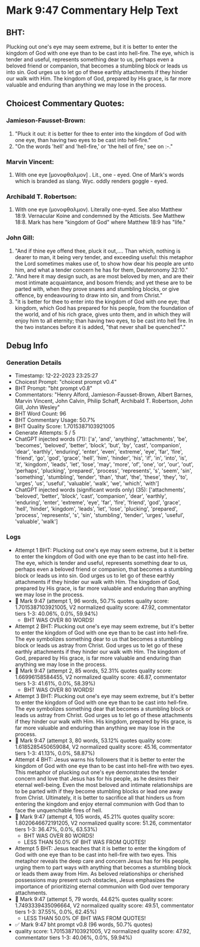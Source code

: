 # Mark 9:47 Commentary Help Text

## BHT:
Plucking out one's eye may seem extreme, but it is better to enter the kingdom of God with one eye than to be cast into hell-fire. The eye, which is tender and useful, represents something dear to us, perhaps even a beloved friend or companion, that becomes a stumbling block or leads us into sin. God urges us to let go of these earthly attachments if they hinder our walk with Him. The kingdom of God, prepared by His grace, is far more valuable and enduring than anything we may lose in the process.

## Choicest Commentary Quotes:
### Jamieson-Fausset-Brown:
1. "Pluck it out: it is better for thee to enter into the kingdom of God with one eye, than having two eyes to be cast into hell-fire." 
2. "On the words 'hell' and 'hell-fire,' or 'the hell of fire,' see on :-."

### Marvin Vincent:
1. With one eye [μονοφθαλμον] . Lit., one - eyed. One of Mark's words which is branded as slang. Wyc. oddly renders goggle - eyed.


### Archibald T. Robertson:
1.  With one eye (μονοφθαλμον). Literally one-eyed. See also Matthew 18:9. Vernacular Koine and condemned by the Atticists. See Matthew 18:8. Mark has here "kingdom of God" where Matthew 18:9 has "life." 


### John Gill:
1. "And if thine eye offend thee, pluck it out,.... Than which, nothing is dearer to man, it being very tender, and exceeding useful: this metaphor the Lord sometimes makes use of, to show how dear his people are unto him, and what a tender concern he has for them, Deuteronomy 32:10."
2. "And here it may design such, as are most beloved by men, and are their most intimate acquaintance, and bosom friends; and yet these are to be parted with, when they prove snares and stumbling blocks, or give offence, by endeavouring to draw into sin, and from Christ."
3. "it is better for thee to enter into the kingdom of God with one eye; that kingdom, which God has prepared for his people, from the foundation of the world, and of his rich grace, gives unto them, and in which they will enjoy him to all eternity; than having two eyes, to be cast into hell fire. In the two instances before it is added, "that never shall be quenched"."


## Debug Info
### Generation Details
- Timestamp: 12-22-2023 23:25:27
- Choicest Prompt: "choicest prompt v0.4"
- BHT Prompt: "bht prompt v0.8"
- Commentators: "Henry Alford, Jamieson-Fausset-Brown, Albert Barnes, Marvin Vincent, John Calvin, Philip Schaff, Archibald T. Robertson, John Gill, John Wesley"
- BHT Word Count: 96
- BHT Commentary Usage: 50.7%
- BHT Quality Score: 1.7015387103921005
- Generate Attempts: 5 / 5
- ChatGPT injected words (71):
	['a', 'and', 'anything', 'attachments', 'be', 'becomes', 'beloved', 'better', 'block', 'but', 'by', 'cast', 'companion', 'dear', 'earthly', 'enduring', 'enter', 'even', 'extreme', 'eye', 'far', 'fire', 'friend', 'go', 'god', 'grace', 'hell', 'him', 'hinder', 'his', 'if', 'in', 'into', 'is', 'it', 'kingdom', 'leads', 'let', 'lose', 'may', 'more', 'of', 'one', 'or', 'our', 'out', 'perhaps', 'plucking', 'prepared', 'process', 'represents', 's', 'seem', 'sin', 'something', 'stumbling', 'tender', 'than', 'that', 'the', 'these', 'they', 'to', 'urges', 'us', 'useful', 'valuable', 'walk', 'we', 'which', 'with']
- ChatGPT injected words (significant words only) (35):
	['attachments', 'beloved', 'better', 'block', 'cast', 'companion', 'dear', 'earthly', 'enduring', 'enter', 'extreme', 'eye', 'far', 'fire', 'friend', 'god', 'grace', 'hell', 'hinder', 'kingdom', 'leads', 'let', 'lose', 'plucking', 'prepared', 'process', 'represents', 's', 'sin', 'stumbling', 'tender', 'urges', 'useful', 'valuable', 'walk']

### Logs
- Attempt 1 BHT: Plucking out one's eye may seem extreme, but it is better to enter the kingdom of God with one eye than to be cast into hell-fire. The eye, which is tender and useful, represents something dear to us, perhaps even a beloved friend or companion, that becomes a stumbling block or leads us into sin. God urges us to let go of these earthly attachments if they hinder our walk with Him. The kingdom of God, prepared by His grace, is far more valuable and enduring than anything we may lose in the process.
- 🔄 Mark 9:47 (attempt 1, 96 words, 50.7% quotes quality score: 1.7015387103921005, V2 normalized quality score: 47.92, commentator tiers 1-3: 40.06%, 0.0%, 59.94%) 
	- BHT WAS OVER 80 WORDS!
- Attempt 2 BHT: Plucking out one's eye may seem extreme, but it's better to enter the kingdom of God with one eye than to be cast into hell-fire. The eye symbolizes something dear to us that becomes a stumbling block or leads us astray from Christ. God urges us to let go of these earthly attachments if they hinder our walk with Him. The kingdom of God, prepared by His grace, is far more valuable and enduring than anything we may lose in the process.
- 🔄 Mark 9:47 (attempt 2, 85 words, 52.31% quotes quality score: 1.66996158584455, V2 normalized quality score: 46.87, commentator tiers 1-3: 41.61%, 0.0%, 58.39%) 
	- BHT WAS OVER 80 WORDS!
- Attempt 3 BHT: Plucking out one's eye may seem extreme, but it's better to enter the kingdom of God with one eye than to be cast into hell-fire. The eye symbolizes something dear that becomes a stumbling block or leads us astray from Christ. God urges us to let go of these attachments if they hinder our walk with Him. His kingdom, prepared by His grace, is far more valuable and enduring than anything we may lose in the process.
- 🔄 Mark 9:47 (attempt 3, 80 words, 53.12% quotes quality score: 1.6185285450659084, V2 normalized quality score: 45.16, commentator tiers 1-3: 41.13%, 0.0%, 58.87%)
- Attempt 4 BHT: Jesus warns his followers that it is better to enter the kingdom of God with one eye than to be cast into hell-fire with two eyes. This metaphor of plucking out one's eye demonstrates the tender concern and love that Jesus has for his people, as he desires their eternal well-being. Even the most beloved and intimate relationships are to be parted with if they become stumbling blocks or lead one away from Christ. Ultimately, it is better to sacrifice all that hinders us from entering the kingdom and enjoy eternal communion with God than to face the unquenchable fires of hell.
- 🔄 Mark 9:47 (attempt 4, 105 words, 45.21% quotes quality score: 1.8020646672191205, V2 normalized quality score: 51.26, commentator tiers 1-3: 36.47%, 0.0%, 63.53%) 
	- BHT WAS OVER 80 WORDS! 
	- LESS THAN 50.0% OF BHT WAS FROM QUOTES!
- Attempt 5 BHT: Jesus teaches that it is better to enter the kingdom of God with one eye than to be cast into hell-fire with two eyes. This metaphor reveals the deep care and concern Jesus has for His people, urging them to part ways with anything that becomes a stumbling block or leads them away from Him. As beloved relationships or cherished possessions may present such obstacles, Jesus emphasizes the importance of prioritizing eternal communion with God over temporary attachments.
- 🔄 Mark 9:47 (attempt 5, 79 words, 44.62% quotes quality score: 1.7493339435096664, V2 normalized quality score: 49.51, commentator tiers 1-3: 37.55%, 0.0%, 62.45%) 
	- LESS THAN 50.0% OF BHT WAS FROM QUOTES!
- ✅ Mark 9:47 bht prompt v0.8 (96 words, 50.7% quotes)
- quality score: 1.7015387103921005, V2 normalized quality score: 47.92, commentator tiers 1-3: 40.06%, 0.0%, 59.94%)